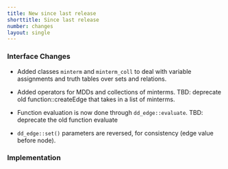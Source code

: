 ```yaml
---
title: New since last release
shorttitle: Since last release
number: changes
layout: single
---
```


### Interface Changes

* Added classes ```minterm``` and ```minterm_coll``` to deal
    with variable assignments and truth tables over sets and relations.

* Added operators for MDDs and collections of minterms.
    TBD: deprecate old function::createEdge that takes
    in a list of minterms.

* Function evaluation is now done through ```dd_edge::evaluate```.
    TBD: deprecate the old function evaluate

* ```dd_edge::set()``` parameters are reversed, for consistency
    (edge value before node).

### Implementation


